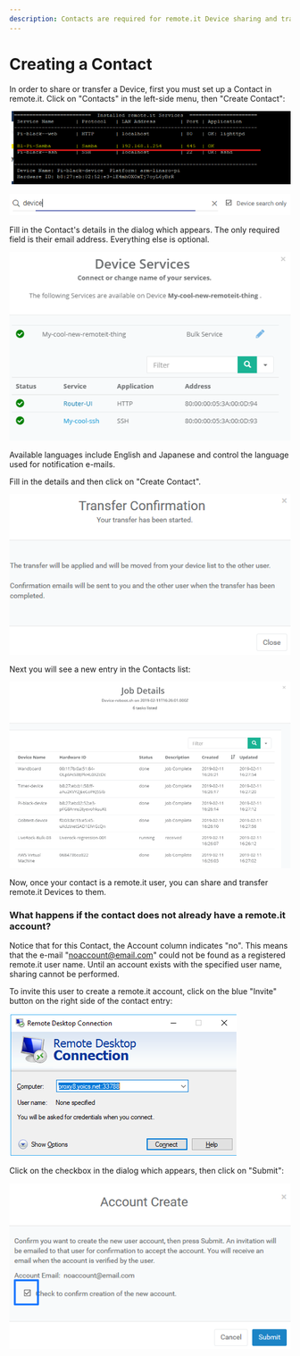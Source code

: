 ```yaml
---
description: Contacts are required for remote.it Device sharing and transfer.
---
```


# Creating a Contact

In order to share or transfer a Device, first you must set up a Contact in remote.it. Click on "Contacts" in the left-side menu, then "Create Contact":

![](../../.gitbook/assets/image%20%28435%29.png)

![](../../.gitbook/assets/image%20%28505%29.png)

Fill in the Contact's details in the dialog which appears.  The only required field is their email address. Everything else is optional.

![](../../.gitbook/assets/image%20%28143%29.png)

Available languages include English and Japanese and control the language used for notification e-mails.

Fill in the details and then click on "Create Contact".  

![](../../.gitbook/assets/image%20%28278%29.png)

Next you will see a new entry in the Contacts list:

![](../../.gitbook/assets/image%20%28124%29.png)

Now, once your contact is a remote.it user, you can share and transfer remote.it Devices to them.

### What happens if the contact does not already have a remote.it account?

Notice that for this Contact, the Account column indicates "no".  This means that the e-mail "noaccount@email.com" could not be found as a registered remote.it user name.  Until an account exists with the specified user name, sharing cannot be performed.

To invite this user to create a remote.it account, click on the blue "Invite" button on the right side of the contact entry:

![](../../.gitbook/assets/image%20%28105%29.png)

Click on the checkbox in the dialog which appears, then click on "Submit":

![](../../.gitbook/assets/image%20%2827%29.png)

